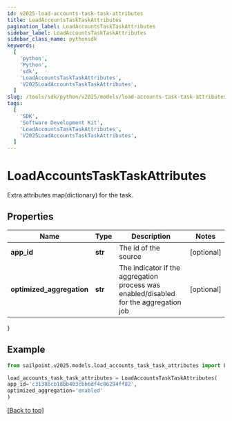 ```yaml
---
id: v2025-load-accounts-task-task-attributes
title: LoadAccountsTaskTaskAttributes
pagination_label: LoadAccountsTaskTaskAttributes
sidebar_label: LoadAccountsTaskTaskAttributes
sidebar_class_name: pythonsdk
keywords:
  [
    'python',
    'Python',
    'sdk',
    'LoadAccountsTaskTaskAttributes',
    'V2025LoadAccountsTaskTaskAttributes',
  ]
slug: /tools/sdk/python/v2025/models/load-accounts-task-task-attributes
tags:
  [
    'SDK',
    'Software Development Kit',
    'LoadAccountsTaskTaskAttributes',
    'V2025LoadAccountsTaskTaskAttributes',
  ]
---
```


# LoadAccountsTaskTaskAttributes

Extra attributes map(dictionary) for the task.

## Properties

| Name | Type | Description | Notes |
| --- | --- | --- | --- |
| **app_id** | **str** | The id of the source | [optional] |
| **optimized_aggregation** | **str** | The indicator if the aggregation process was enabled/disabled for the aggregation job | [optional] |

}

## Example

```python
from sailpoint.v2025.models.load_accounts_task_task_attributes import LoadAccountsTaskTaskAttributes

load_accounts_task_task_attributes = LoadAccountsTaskTaskAttributes(
app_id='c31386cb18bb403cbb6df4c86294ff82',
optimized_aggregation='enabled'
)

```

[[Back to top]](#)
